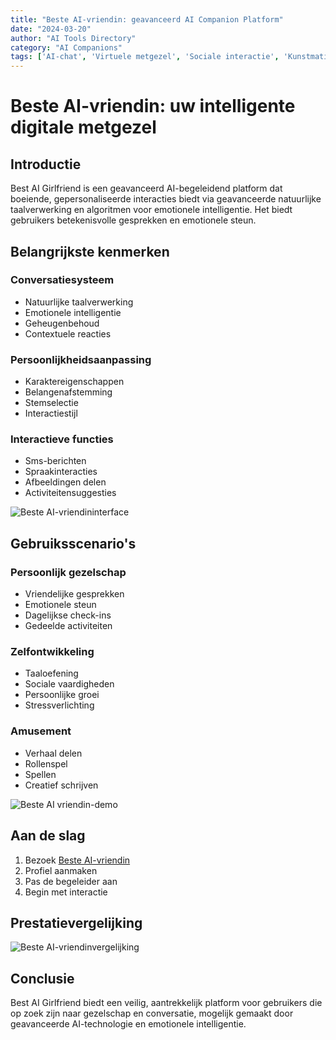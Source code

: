```yaml
---
title: "Beste AI-vriendin: geavanceerd AI Companion Platform"
date: "2024-03-20"
author: "AI Tools Directory"
category: "AI Companions"
tags: ['AI-chat', 'Virtuele metgezel', 'Sociale interactie', 'Kunstmatige intelligentie']
---
```

# Beste AI-vriendin: uw intelligente digitale metgezel

## Introductie

Best AI Girlfriend is een geavanceerd AI-begeleidend platform dat boeiende, gepersonaliseerde interacties biedt via geavanceerde natuurlijke taalverwerking en algoritmen voor emotionele intelligentie. Het biedt gebruikers betekenisvolle gesprekken en emotionele steun.

## Belangrijkste kenmerken

### Conversatiesysteem
- Natuurlijke taalverwerking
- Emotionele intelligentie
- Geheugenbehoud
- Contextuele reacties

### Persoonlijkheidsaanpassing
- Karaktereigenschappen
- Belangenafstemming
- Stemselectie
- Interactiestijl

### Interactieve functies
- Sms-berichten
- Spraakinteracties
- Afbeeldingen delen
- Activiteitensuggesties

![Beste AI-vriendininterface](/imgs/best-ai-friend/interface.jpg)

## Gebruiksscenario's

### Persoonlijk gezelschap
- Vriendelijke gesprekken
- Emotionele steun
- Dagelijkse check-ins
- Gedeelde activiteiten

### Zelfontwikkeling
- Taaloefening
- Sociale vaardigheden
- Persoonlijke groei
- Stressverlichting

### Amusement
- Verhaal delen
- Rollenspel
- Spellen
- Creatief schrijven

![Beste AI vriendin-demo](/imgs/best-ai-friend/demo.jpg)

## Aan de slag

1. Bezoek [Beste AI-vriendin](https://best-ai-friend.com)
2. Profiel aanmaken
3. Pas de begeleider aan
4. Begin met interactie

## Prestatievergelijking

![Beste AI-vriendinvergelijking](/imgs/best-ai-friend/comparison.jpg)

## Conclusie

Best AI Girlfriend biedt een veilig, aantrekkelijk platform voor gebruikers die op zoek zijn naar gezelschap en conversatie, mogelijk gemaakt door geavanceerde AI-technologie en emotionele intelligentie.